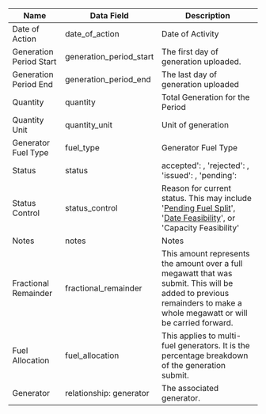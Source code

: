 | Name                    | Data Field              | Description                                                                                                                                                            |
|-------------------------|-------------------------|------------------------------------------------------------------------------------------------------------------------------------------------------------------------|
| Date of Action          | date\_of\_action          | Date of Activity                                                                                                                                                       |
| Generation Period Start | generation\_period\_start | The first day of generation uploaded.                                                                                                                                  |
| Generation Period End   | generation\_period\_end   | The last day of generation uploaded                                                                                                                                    |
| Quantity                | quantity                | Total Generation for the Period                                                                                                                                        |
| Quantity Unit           | quantity_unit           | Unit of generation                                                                                                                                                     |
| Generator Fuel Type     | fuel_type               | Generator Fuel Type                                                                                                                                                    |
| Status                  | status                  | accepted': , 'rejected': , 'issued': , 'pending':                                                                                                                      |
| Status Control          | status_control          | Reason for current status. This may include '[Pending Fuel Split](https://mrets.github.io/Operating-Procedures/section4.3.4)', '[Date Feasibility](https://mrets.github.io/Operating-Procedures/section4.4.2/)', or 'Capacity Feasibility'                                                                                                                                                                                                                                                       |
| Notes                   | notes                   | Notes                                                                                                                                                                  |
| Fractional Remainder    | fractional_remainder    | This amount represents the amount over a full megawatt that was submit. This will be added to previous remainders to make a whole megawatt or will be carried forward. |
| Fuel Allocation         | fuel_allocation         | This applies to multi-fuel generators. It is the percentage breakdown of the generation submit.                                                                        |
| Generator               | relationship: generator | The associated generator.                                                                                                                                              |
